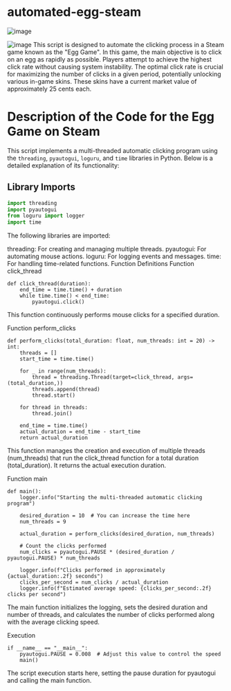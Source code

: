 # automated-egg-steam

![image](https://github.com/jarvarbin/automated-egg-steam/assets/93614373/fb5073ed-a3b5-4040-9a79-ad7010631ca8)

![image](https://github.com/jarvarbin/automated-egg-steam/assets/93614373/66dfcf58-fd2a-4e24-ad47-e63efc3e6244)
This script is designed to automate the clicking process in a Steam game known as the "Egg Game". In this game, the main objective is to click on an egg as rapidly as possible. Players attempt to achieve the highest click rate without causing system instability. The optimal click rate is crucial for maximizing the number of clicks in a given period, potentially unlocking various in-game skins. These skins have a current market value of approximately 25 cents each.




# Description of the Code for the Egg Game on Steam

This script implements a multi-threaded automatic clicking program using the `threading`, `pyautogui`, `loguru`, and `time` libraries in Python. Below is a detailed explanation of its functionality:

## Library Imports

```python
import threading
import pyautogui
from loguru import logger
import time

```

The following libraries are imported:

threading: For creating and managing multiple threads.
pyautogui: For automating mouse actions.
loguru: For logging events and messages.
time: For handling time-related functions.
Function Definitions
Function click_thread

```
def click_thread(duration):
    end_time = time.time() + duration
    while time.time() < end_time:
        pyautogui.click()
```

This function continuously performs mouse clicks for a specified duration.

Function perform_clicks

```
def perform_clicks(total_duration: float, num_threads: int = 20) -> int:
    threads = []
    start_time = time.time()

    for _ in range(num_threads):
        thread = threading.Thread(target=click_thread, args=(total_duration,))
        threads.append(thread)
        thread.start()

    for thread in threads:
        thread.join()

    end_time = time.time()
    actual_duration = end_time - start_time
    return actual_duration
```

This function manages the creation and execution of multiple threads (num_threads) that run the click_thread function for a total duration (total_duration). It returns the actual execution duration.

Function main


```
def main():
    logger.info("Starting the multi-threaded automatic clicking program")
    
    desired_duration = 10  # You can increase the time here
    num_threads = 9

    actual_duration = perform_clicks(desired_duration, num_threads)
    
    # Count the clicks performed
    num_clicks = pyautogui.PAUSE * (desired_duration / pyautogui.PAUSE) * num_threads
    
    logger.info(f"Clicks performed in approximately {actual_duration:.2f} seconds")
    clicks_per_second = num_clicks / actual_duration
    logger.info(f"Estimated average speed: {clicks_per_second:.2f} clicks per second")
```

The main function initializes the logging, sets the desired duration and number of threads, and calculates the number of clicks performed along with the average clicking speed.

Execution

```
if __name__ == "__main__":
    pyautogui.PAUSE = 0.008  # Adjust this value to control the speed
    main()
```

The script execution starts here, setting the pause duration for pyautogui and calling the main function.
